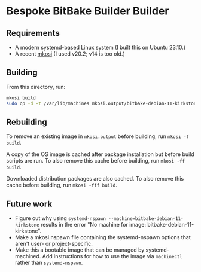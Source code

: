 # Bespoke BitBake Builder Builder

## Requirements

* A modern systemd-based Linux system (I built this on Ubuntu 23.10.)
* A recent [mkosi][mkosi] (I used v20.2; v14 is too old.)

## Building

From this directory, run:

```sh
mkosi build
sudo cp -d -t /var/lib/machines mkosi.output/bitbake-debian-11-kirkstone*
```

## Rebuilding

To remove an existing image in `mkosi.output` before building, run `mkosi -f
build`.

A copy of the OS image is cached after package installation but before build
scripts are run. To also remove this cache before building, run `mkosi -ff
build`.

Downloaded distribution packages are also cached. To also remove this cache
before building, run `mkosi -fff build`.

## Future work

* Figure out why using `systemd-nspawn --machine=bitbake-debian-11-kirkstone`
  results in the error "No machine for image: bitbake-debian-11-kirkstone".
* Make a mkosi.nspawn file containing the systemd-nspawn options that aren't
  user- or project-specific.
* Make this a bootable image that can be managed by systemd-machined. Add
  instructions for how to use the image via `machinectl` rather than
  `systemd-nspawn`.

[mkosi]: https://github.com/systemd/mkosi

